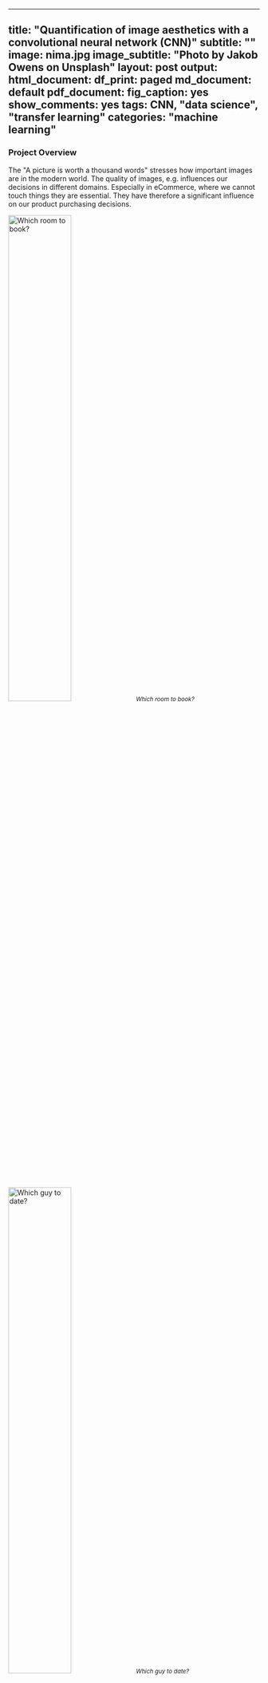 
---
title: "Quantification of image aesthetics with a convolutional neural network (CNN)"
subtitle: ""
image: nima.jpg
image_subtitle: "Photo by Jakob Owens on Unsplash"
layout: post
output:
  html_document:
    df_print: paged
  md_document: default
  pdf_document:
    fig_caption: yes
show_comments: yes
tags: CNN, "data science", "transfer learning"
categories: "machine learning"
---

### Project Overview

The "A picture is worth a thousand words" stresses how important images
are in the modern world. The quality of images, e.g. influences our
decisions in different domains. Especially in eCommerce, where we cannot
touch things they are essential. They have therefore a significant
influence on our product purchasing decisions.

<img src="/assets/img/airbnb.png" alt="Which room to book?" width="50%" />
<i><small>Which room to book?</small></i><br>

<img src="/assets/img/date.png" alt="Which guy to date?" width="50%" />
<i><small>Which guy to date?</small></i><br>

<img src="/assets/img/food.png" alt="Which food to order?" width="50%" />
<i><small>Which food to order?</small></i><br>

The goal of this project is to create a model that can quantify
the aesthetics of images.

### Problem Statement

The quantification of image quality is an old problem in computer
vision. There are objective and subjective methods to assess image
quality. With objective methods, different algorithms quantify the
distortions and degradations in an image. Subjective methods are based
on human perception. The methods often don't correlate with each other.
Objective methods involve traditional rule-based programming, Subjective
methods are not solvable this way.

The goal of this project is to develop a subjective method of image
quality assessment. As mentioned before this problem cannot be solved
with classical programming. However, it seems that supervised machine
learning is a perfect candidate for solving the problem as this approach
learns from examples and it is a way to quantify the ineffable. A
dataset with image quality annotations is a requirement for learning
from samples.

Within the machine learning ecosystem, Convolutional Neural Networks (CNN) are a category of Neural Networks that have proven very effective in areas such as image recognition and classification. They are inspired
by biological processes in that the connectivity pattern between neurons
resembles the organisation of the human visual cortex.

The subjective quality model is implemented with a Convolutional
Neural Network as it seems an excellent fit to tackle the problem.

These steps are needed:

1. Find a dataset with images with quality annotations
2. Exploratory Data Analysis (EDA) on the dataset, to evaluate the
    characteristics and suitability for the problem space
3. Cleanup and preprocessing of the dataset
4. Design architecture for the CNN
5. Training of the CNN
6. Test the model against benchmarks
7. Analysis of the results

There were several iterations for the steps 4.-7.

### Metrics

The distribution of user ratings is predicted in the project. From
there you can predict both a quantitative mean rating, but also
a qualitative rating bucket. To capture these two metrics are used.

#### Earth Mover's distance (EMD)

The **Earth Mover's Distance (EMD)** is a method to evaluate
dissimilarity between two multi-dimensional distributions in some
feature space where a distance measure between single features, which we
call the ground distance is given. The EMD 'lifts' this distance from
individual features to full distributions. It's assumed that a well
performing CNN should predict class distributions such that classes
closer to the ground truth class should have higher predicted
probabilities than classes that are further away. For the image quality
ratings, the scores 4, 5, and 6 are more related than 1, 5, and 10, i.e. the goal is to punish a prediction of 4 more if the actual score is 10 then when the real score is 5. The EMD is defined as the minimum cost to
transport the mass of one distribution (histogram) to the other. (Hou,
Yu, and Samaras 2016)(Rubner, Tomasi, and Guibas 2000)(Talebi and
Milanfar 2018)

![emd_formula](/assets/img/emd.png)

#### Accuracy

To compare qualitative results the **Accuracy** is used. The accuracy is
the ratio of correct predictions. In this case, the ground-truth and
predicted mean scores using a threshold of 5 on the "official" test set,
as this is the standard practice for AVA dataset.

![acc_formula](/assets/img/acc.png)

### Data Exploration

The AVA (Aesthetic Visual Analysis) image dataset which was introduced
by (Murray, Marchesotti, and Perronnin 2012a), (Murray, Marchesotti, and
Perronnin 2012b) is the reference dataset for all kind of image
aesthetics. The dataset contains 255508 images, along with a wide range
of aesthetic, semantic and photographic style annotations. The images
were collected from www.dpchallenge.com.

#### Sample rows

![sample metadata rows](/assets/img/sample_rows.png)

#### Sample images

<img src="/assets/img/unnamed-chunk-16-1.png" alt="Best rated images"  />
<i><small>Best rated images</small></i><br>

<img src="/assets/img/unnamed-chunk-17-1.png" alt="Worst rated images"  />
<i><small>Worst rated images</small></i><br>

#### Descriptive Statistics of the number of ratings

![sample metadata rows](/assets/img/num_ratings_summary.png)

#### Descriptive Statistics of rating.mean

![sample metadata rows](/assets/img/rating_mean_summary.png)

### Exploratory Visualization

#### Distribution of number of Ratings

<img src="/assets/img/unnamed-chunk-20-1.png" alt="Number of ratings per image: Majority is rated by more than 100 raters"  />

<i><small>Number of ratings per image: Majority is rated by more than 100 raters</small></i><br>

The number of ratings for the images ranges from 78 to 549 with an average of 210 on a scale from 1 to 10.

It can be seen that all images are rated by high numbers of raters.
This is very import as rating an image by its aesthetics is very
subjective. To level out outliers ratings, a high number of raters is
needed.

#### Distribution of Mean Ratings

<img src="/assets/img/unnamed-chunk-21-1.png" alt="Distribution of rating mean"  />

<i><small>Distribution of rating mean</small></i><br>

It can be seen from the distribution and the descriptive statistics that
50% of images have a rating mean within 4.9 and 5.9, and about 85% are between 3.9 and 6.8. From the boxplot, it can be seen that rating means
above 7.2 and below 3.5 are outliers in the way that these values are
scarce.

This is problematic thas the model performance might not be sufficient for
images with excellent and lousy quality.

### Algorithms and Techniques

#### Convolutional Neural Networks (CNN)

A Convolutional Neural Network (CNN) will be used to solve the problem
of image aesthetics assessment. They are deep neural networks inspired
by biological processes and most commonly applied to analysing visual
imagery.

CNN's consist of an input, an output layer and several hidden layers. The
hidden layers are typically a convolutional layer followed by a pooling
layer.

<img src="/assets/img/Typical_cnn.png" alt="Structure of a typical CNN for image classification. The network has multiple filtering kernels for each convolution layer, which extract features. Subsampling or Pooling layers are used for information reduction. (Source Wikipedia)" width="70%" />

<i><small>
Structure of a typical CNN for image classification. The network has
multiple filtering kernels for each convolution layer, which extract
features. Subsampling or Pooling layers are used for information
reduction. (Source Wikipedia)</small></i><br>

*Convolutional Layer*

The purpose of the convolutional layer is to extract features from the
input image. They preserve the spatial relationship between pixels by
learning image features using small squares of input data.

<img src="/assets/img/3_conv.png" alt="Convolutional operation to extract features" width="750" />

<i><small>Convolutional operation to extract features</small></i><br>

*Pooling Layer*

Convolutional networks may include pooling layers. These layers combine
the outputs of neuron clusters at one layer into a single neuron in the next layer. This is done for the following reasons:

- Reduction of memory and increase in execution speed
- Reduction of overfitting

<img src="/assets/img/Max_pooling.png" alt="MaxPooling layer, that extracts the maximum value in a region to reduce information. (Source Wikipedia)" width="60%" />

<i><small>MaxPooling layer, that extracts the maximum value in a region to reduce
information. (Source Wikipedia)</small></i><br>

*Fully connected Layer*

After multiple layers of convolutional and pooling layers, a fully
connected layer completes the network. The fully connected layer is a
traditional multilayer perceptron responsible for the classification
task.

#### Transfer Learning

Transfer learning is a popular method in computer vision because it
allows us to build accurate models in a timesaving way (Rawat and Wang
2017). With transfer learning, instead of starting the learning process
from scratch, you start from patterns that have been learned when
solving a different problem. This way you leverage previous learnings
and avoid starting from scratch.

In computer vision, transfer learning is usually expressed through the
use of pre-trained models. A pre-trained model is a model that was
trained on a large benchmark dataset to solve a problem similar to the
one that we want to solve. Accordingly, due to the computational cost of
training such models, it is common practice to import and use models
from published literature (e.g. VGG, Inception, MobileNet).

<img src="/assets/img/transferlearning.png" alt="Transfer learning" width="50%" />

<i><small>Transfer learning</small></i><br>

Several state-of-the-art image classification applications are based on
the transfer learning solutions (He et al. 2016), (Szegedy et al. 2016)
Google reported in its NIMA (Neural Image Assessment) paper the highest
accuracy with a transfer learning-based model (Talebi and Milanfar 2018)

The goal of the project is to use the MobileNet architecture with
ImageNet weights, and the replacement of the last dense layer in
MobileNet with a dense layer that outputs to 10 classes (scores 1 to
10), which form together with the rating distribution as suggested by (Talebi and Milanfar 2018)

### Benchmark

Accuracies of different models on the AVA dataset are reported in
different papers. These accuracies are used for benchmarking the models
which are created in this project. The benchmarks are based on the
"official" AVA test set. The goal is to achieve at least an accuracy of
68% which is above the lower boundary of the relevant papers for image
aesthetics.

![sample metadata rows](/assets/img/benchmark.png)

III. Methodology
----------------

### Data Preprocessing

The data preprocessing can be divided into two parts: The first part was
done during the exploratory data analysis. In this step the following
checks and cleanings were performed:

1. Removal of images

    - Several images had to be removed from metadata as they did not
        exist.

    - Several corrupted images were identified with a script. The
        corrupted images were deleted from the metadata.

2. Technical image properties were engineered to check image
    anomalies

    Several technical image properties (file size, resolution, aspect ratio) were engineered and checked for anomalies. No abnormal images
    could be identified here with these properties.

The second preprocessing step is performed during training:

1. Splitting of the data into training and validation set

    10% of the images of the training set are used for validation.

2. Base model specific preprocessing were performed

    Each base model provided by Keras offers a preprocessing function with specific preprocessing steps for this model. This preprocessing step is applied to an ImageGenerator which loads the images for
    training and model evaluation.

3. Normalisation of distribution

    The rating distribution was normalised because each image was rated
    by a different number of people.

4. Image resizing and random cropping

    The training images are rescaled to 256 x 256 px, and afterwards, a
    randomly performed crop of 224 x 224 px is extracted. This is reported to reduce overfitting issues. (Talebi and Milanfar 2018)

5. Undersampling of the data

For earlier training sessions the number of images is reduced by cutting the data in 10 rating bins and taking the top n samples of each bin. This is done because of two reasons: As the computing power is limited. This reduces the time to train the model. Another reason is that the data is unbalanced. There are just a few images with very low and high ratings. It was expected that the undersampling reduces the effect of overfitting to the images around the most common ratings.

### Implementation

The goal was to create a clear training script which can be
parameterised from outside for triggering the different trainings. To
reduce the lines of code of this training script, it orchestrates the
building blocks of the training with a pipeline script.

1. All needed libraries are identified and put into a requirements.txt

2. An internal library to download the AVA images and the metadata is implemented.

3. A training script was created with building blocks for training
    (loading data, preparing data, train, evaluate)

4. Building blocks of the training script are moved to a pipeline script. The scripts save different artefacts: Model architecture, model weights, training history, time for training, training visualisation

5. A model class is created, which encapsulates the base model and top
    model and offers helper functions to change optimiser and freeze
    layers on the fly

6. The EMD loss function is created

7. The image generator is created for loading the images and perform
    the preprocessing of the images

8. Several helper functions for model evaluation are implemented

The actual training is performed in 2 Steps:

1. Base model weights are frozen, and just the top model is trained with
    a higher learning rate

2. Base model weights are unfrozen, and the full network is trained with
    a lower learning rate

#### Model design of the CNN

The model consists as mentioned before of two parts. The base model is
unchanged apart from the first layers which are removed. The model is
initialised with the ImageNet weights. The ImageNet project is an extensive
visual database designed for use in visual object recognition software
research. The weights for this dataset is used as the images are
similar to the ones in the AVA dataset. For the base model, the
MobileNet architecture is used as this network is smaller to other
networks and suitable for mobile and embedded based vision applications
where there is a lack of computing power. (Howard et al. 2017)

The top model consists of two layers. The first layer is a dropout layer
to reduce overfitting, followed by a dense layer with an output size of 10 with a softmax activation to predict the distribution of ratings. An Adam
optimiser with different learning rates and learning rate decays is used
for training.

<img src="/assets/img/top_model_plot.png" alt="Design of top model: Dropout Layer for avoiding overfitting, Dense layer with 10 output classes" width="300%" />

<i><small>Design of top model: Dropout Layer for avoiding overfitting, Dense layer
with 10 output classes</small></i><br>

### Refinement

Several parameters were used for model refinement:

- Learning rate for dense layers and all layers
- Learning rate decay for dense layers and all layers
- Number of epochs for dense layers and all layers
- Number of images per rating bin used for training
- Dropout ratio for dropout layer in the top model

The training is done iteratively: First, the model is trained with
very few samples and the default values for the parameters above. Then
the model is trained with more samples, and the parameters are fine-tuned. After the model is trained the loss value and the accuracy are
calculated for the test set. The accuracy is then compared against the
accuracy scores from the paper (see section Benchmarks) until a
sufficient model accuracy was reached.

The training process is supervised with plots for the loss on the
training and validation set to check if everything works well and to
optimise the learning process.

<img src="/assets/img/training_history.png" alt="The plots for training history is used to find the best number of epochs for the two learning phases. During phase 1 validation loss flattens at epoch 5 (4 in plot ) and in phase 2 the val loss flattens at epoch 8 (12 in plot)" width="80%" />

<i><small>
The plots for training history is used to find the best number of epochs for the two learning phases. During phase 1 validation loss flattens at
epoch 5 (4 in a plot ) and in phase 2 the val loss flattens at epoch 8 (12
in plot)</small></i><br>

IV. Results
-----------

### Model Evaluation and Validation

Out of the different models model8 was chosen as it's EMD loss value is
the lowest and its accuracy is the highest among all models on the test
set. The results are trustful, as the test set is the "official" test
set for AVA and the model never saw these images during training or
validation. An interesting fact is that this model performs slightly
better than model9, which was trained with double the number of training
images.

![sample metadata rows](/assets/img/models.png)

The best model is based on the MobileNet architecture, and the following
parameters are used. All these parameters seem reasonable:

![sample metadata rows](/assets/img/best_model_parameters.png)

It can be seen from the figure below, that the distribution of the
ground truth mean ratings and the predicted mean ratings are very
similar for the best model. The model works well for mean ratings
between 3.5 and 7.5. Ratings below or above these boundaries are not
covered well by the model. This due the fact, that there are not many
images with very high and low ratings. So the model is not capable of rating
these extreme outliers correctly, because of the lack of examples.

<img src="/assets/img/unnamed-chunk-30-1.png" alt="Big figure: Distribution of predicted mean ratings and ground truth rating on the test set. Small figures: Distribution on lower and upper end on the test set."  />

<i><small>
Big figure: Distribution of pedicted mean ratings and ground truth
rating on test set. Small figures: Distribution on lower and upper end
on test set.</small></i><br>

### Justification

In comparison to the benchmarks, the model shows a moderate accuracy on
the reference test set for AVA which is used throughout all models from
the papers.

The result is quite impressive, as the model was trained with just
13914 images. The models in the papers were trained with the full
training set.


![sample metadata rows](/assets/img/benchmark_with_my_model.png)

V. Conclusion
-------------

### Free-Form Visualization

For a final quick and dirty test the images from the "Project Overview"
Section are rated with the model. The images are not part of the AVA
dataset.

<img src="/assets/img/airbnb.png" alt="Left Image: 4.23 Right image: 3.91" width="50%" />

<i><small>Left Image: 4.23 Right image: 3.91</small></i><br>

<img src="/assets/img/date.png" alt="Left Image: 3.27 Right image: 4.00" width="50%" />

<i><small>Left Image: 3.27 Right image: 4.00</small></i><br>

<img src="/assets/img/food.png" alt="Left Image: 3.98 Right image: 4.67" width="50%" />

<i><small>LLeft Image: 3.98 Right image: 4.67</small></i><br>

It can be seen, that the images which we as a human being would rate
better are also rated better by the model, although the food images are
almost the same quality.

### Reflection

The process used for this project can be summarised using the following
steps

1. A relevant problem was found
2. Research for relevant papers was done
3. Datasets for the problem were researched, analysed and the best
    a suitable dataset was selected
4. The dataset was cleaned
5. Model benchmarks were extracted from papers
6. The technical infrastructure for the project was set up
7. Models were trained and fine-tuned and checked against the
    benchmarks, till a good enough model was found, that solves the
    problem

The project was very challenging for me as I had limited computing power
and the dataset is extensive. Till the end, I was not able to train the
models on the full training set as there were always problems like
running out of memory and Keras and Tensorflow specific problems. I was
at some point stuck, as the models poorly performed. After doing an
additional research round, I found the Nima paper from Google, which was
so brand new that it wasn't published when I started the project in July.
The insights from the paper were a breakthrough, especially a usage of
the Earth Movers Loss and the usage of the MobileNet architecture for the base model. I am very proud that I could get an accuracy which was
within the boundaries of the relevant papers and mastered a topic that
is very hot at the moment, primarily as I used fewer images than the
researchers in the papers.

### Improvement

It's exciting that I did achieve an accuracy within the
boundaries with my undersampling strategy, which was half born out of
need. Even after doing the undersampling of the data the distribution of
the ratings is unbalanced.

A strategy to even perform better would be to do image augmentation on
the underrepresented rated images. This is not so easy, as not every
kind of image augmentation can be used, e.g. darkening an image may affect
the aesthetics of the image. Another interesting approach would be to
generate images with very high and low rating with GANs
(generative-adversarial-networks).

Another improvement for the project would be to containerise the whole
process with Docker and Docker NVIDIA. The goal would be to have a
docker image that automatically downloads the data, does the
preprocessing of it, does the training and stops the container after
training. Within this project, this is done with anaconda environments,
which is less than ideal in my eyes. I had to always switch from my
local environment to the AWS cloud instance, lost time as the
environments are not the same. A Docker environment could also be
optimised with reusable elements for other Deep Learning projects.

VI. References
--------------

He, Kaiming, Xiangyu Zhang, Shaoqing Ren, and Jian Sun. 2016. “Deep
Residual Learning for Image Recognition.” In *Proceedings of the Ieee
Conference on Computer Vision and Pattern Recognition*, 770–78.

Hou, Le, Chen-Ping Yu, and Dimitris Samaras. 2016. “Squared Earth
Mover’s Distance-Based Loss for Training Deep Neural Networks.” *arXiv
Preprint arXiv:1611.05916*.

Howard, Andrew G, Menglong Zhu, Bo Chen, Dmitry Kalenichenko, Weijun
Wang, Tobias Weyand, Marco Andreetto, and Hartwig Adam. 2017.
“Mobilenets: Efficient Convolutional Neural Networks for Mobile Vision
Applications.” *arXiv Preprint arXiv:1704.04861*.

Kong, Shu, Xiaohui Shen, Zhe Lin, Radomir Mech, and Charless Fowlkes.
2016. “Photo Aesthetics Ranking Network with Attributes and Content
Adaptation.” In *European Conference on Computer Vision*, 662–79.
Springer.

Lu, Xin, Zhe Lin, Hailin Jin, Jianchao Yang, and James Z Wang. 2014.
“Rapid: Rating Pictorial Aesthetics Using Deep Learning.” In
*Proceedings of the 22nd Acm International Conference on Multimedia*,
457–66. ACM.

Lu, Xin, Zhe Lin, Xiaohui Shen, Radomir Mech, and James Z Wang. 2015.
“Deep Multi-Patch Aggregation Network for Image Style, Aesthetics, and
Quality Estimation.” In *Proceedings of the Ieee International
Conference on Computer Vision*, 990–98.

Murray, Naila, Luca Marchesotti, and Florent Perronnin. 2012a. “AVA: A
Large-Scale Database for Aesthetic Visual Analysis.”
<https://github.com/mtobeiyf/ava_downloader>.

———. 2012b. “AVA: A Large-Scale Database for Aesthetic Visual Analysis.”
In *Computer Vision and Pattern Recognition (Cvpr), 2012 Ieee Conference
on*, 2408–15. IEEE.

Rawat, Waseem, and Zenghui Wang. 2017. “Deep Convolutional Neural
Networks for Image Classification: A Comprehensive Review.” *Neural
Computation* 29 (9). MIT Press: 2352–2449.

Rubner, Yossi, Carlo Tomasi, and Leonidas J Guibas. 2000. “The Earth
Mover’s Distance as a Metric for Image Retrieval.” *International
Journal of Computer Vision* 40 (2). Springer: 99–121.

Schwarz, Katharina, Patrick Wieschollek, and Hendrik PA Lensch. 2018.
“Will People Like Your Image? Learning the Aesthetic Space.” In
*Applications of Computer Vision (Wacv), 2018 Ieee Winter Conference
on*, 2048–57. IEEE.

Szegedy, Christian, Vincent Vanhoucke, Sergey Ioffe, Jon Shlens, and
Zbigniew Wojna. 2016. “Rethinking the Inception Architecture for
Computer Vision.” In *Proceedings of the Ieee Conference on Computer
Vision and Pattern Recognition*, 2818–26.

Talebi, Hossein, and Peyman Milanfar. 2018. “Nima: Neural Image
Assessment.” *IEEE Transactions on Image Processing* 27 (8). IEEE:
3998–4011.
